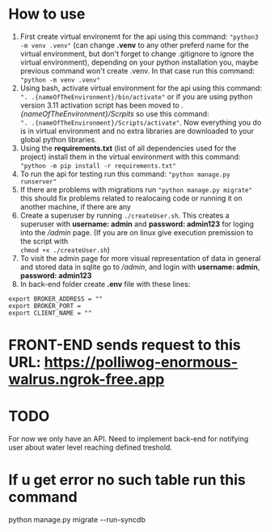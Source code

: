 # How to use
1) First create virtual environemt for the api using this command: `"python3 -m venv .venv"` (can change **.venv** to any other preferd name for the virtual environment, but don't forget to change .gitignore to ignore the virtual environment), depending on your python installation you, maybe previous command won't create .venv. In that case run this command: `"python -m venv .venv"`
2) Using bash, activate virtual environment for the api using this command: <br/>`". .{nameOfTheEnvironment}/bin/activate"` or if you are using python version 3.11 activation script has been moved to _.{nameOfTheEnvironment}/Scrpits_ so use this command: <br/>`". .{nameOfTheEnvironment}/Scripts/activate"`. Now everything you do is in virtual environment and no extra libraries are downloaded to your global python libraries.
3) Using the **requirements.txt** (list of all dependencies used for the project) install them in the virtual environment with this command: <br/>`"python -m pip install -r requirements.txt"`
4) To run the api for testing run this command: `"python manage.py runserver"`
5) If there are problems with migrations run `"python manage.py migrate"` this should fix problems related to realocaing code or running it on another machine, if there are any
6) Create a superuser by running `./createUser.sh`. This creates a superuser with **username: admin** and **password: admin123** for loging into the _/admin_ page. (If you are on linux give execution premission to the script with <br/>`chmod +x ./createUser.sh`)
7) To visit the admin page for more visual representation of data in general and stored data in sqlite go to _/admin_, and login with **username: admin**, **password: admin123**
8) In back-end folder create **.env** file with these lines:
```
export BROKER_ADDRESS = ""
export BROKER_PORT = 
export CLIENT_NAME = ""
```
# FRONT-END sends request to this URL: https://polliwog-enormous-walrus.ngrok-free.app
# TODO
For now we only have an API. Need to implement back-end for notifying user about water level reaching defined treshold.

# If u get error no such table run this command
 python manage.py migrate --run-syncdb
